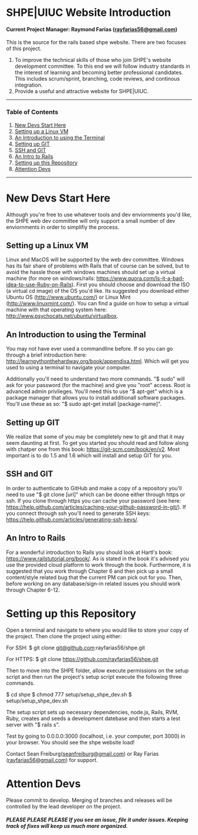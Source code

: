 # SHPE|UIUC Website Introduction
#### Current Project Manager: Raymond Farias (rayfarias56@gmail.com)

This is the source for the rails based shpe website. There are two focuses of this project. 
  1) To improve the technical skills of those who join SHPE's website development committee. To this end we will follow industry standards in the interest of learning and becoming better professional candidates. This includes scrum/sprint, branching, code reviews, and continous integration.
  2) Provide a useful and attractive website for SHPE|UIUC. 
  
---------------------------------------------------
### Table of Contents  
1. [New Devs Start Here](#new_devs)
  1. [Setting up a Linux VM](#linux_vm)
  2. [An Introduction to using the Terminal](#terminal_intro)
  3. [Setting up GIT](#git_setup)
  4. [SSH and GIT](#ssh_git)
  5. [An Intro to Rails](#rails_intro)
2. [Setting up this Repository](#repo_setup)
3. [Attention Devs](#dev_note)
---------------------------------------------------

# New Devs Start Here <a name="new_devs"/> 

Although you're free to use whatever tools and dev enviornments you'd like, the SHPE web dev committee will only support a small number of dev enviornments in order to simplifiy the process. 

## Setting up a Linux VM <a name="linux_vm"/> 

Linux and MacOS will be supported by the web dev committee. Windows has its fair share of problems with Rails that of course can be solved, but to avoid the hassle those with windows machines should set up a virtual machine (for more on windows/rails: https://www.quora.com/Is-it-a-bad-idea-to-use-Ruby-on-Rails). First you should choose and download the ISO (a virtual cd image) of the OS you'd like. Its suggested you download either Ubuntu OS (http://www.ubuntu.com/) or Linux Mint (http://www.linuxmint.com/). You can find a guide on how to setup a virtual machine with that operating system here: http://www.psychocats.net/ubuntu/virtualbox.

## An Introduction to using the Terminal <a name="terminal_intro"/> 

You may not have ever used a commandline before. If so you can go through a brief introduction here: http://learnpythonthehardway.org/book/appendixa.html. Which will get you used to using a terminal to navigate your computer. 

Additionally you'll need to understand two more commands. "$ sudo" will ask for your password (for the machine) and give you "root" access. Root is advanced admin privlieges. You'll need this to use "$ apt-get" which is a package manager that allows you to install additionall software packages. You'll use these as so: "$ sudo apt-get install [package-name]". 

## Setting up GIT <a name="git_setup"/> 

We realize that some of you may be completely new to git and that it may seem daunting at first. To get you started you should read and follow along with chatper one from this book: https://git-scm.com/book/en/v2. Most important is to do 1.5 and 1.6 which will install and setup GIT for you. 

## SSH and GIT <a name="ssh_git"/> 

In order to authenticate to GitHub and make a copy of a repository you'll need to use "$ git clone [url]" which can be doone either through https or ssh. If you clone through https you can cache your password (see here: https://help.github.com/articles/caching-your-github-password-in-git/). If you connect through ssh you'll need to generate SSH keys: https://help.github.com/articles/generating-ssh-keys/. 

## An Intro to Rails <a name="rails_intro"/> 

For a wonderful introduction to Rails you should look at Hartl's book: https://www.railstutorial.org/book/. As is stated in the book it's advised you use the provided cloud platform to work through the book. Furthermore, it is suggested that you work through Chapter 6 and then pick up a small content/style related bug that the current PM can pick out for you. Then, before working on any database/sign-in related issues you should work through Chapter 6-12.

# Setting up this Repository <a name="repo_setup"/> 

Open a terminal and navigate to where you would like to store your copy of the project. Then clone the project using either: 

For SSH:
$ git clone git@github.com:rayfarias56/shpe.git

For HTTPS:
$ git clone https://github.com/rayfarias56/shpe.git

Then to move into the SHPE folder, allow execute permissions on the setup script and then run the project's setup script execute the following three commands. 

$ cd shpe
$ chmod 777 setup/setup_shpe_dev.sh
$ setup/setup_shpe_dev.sh

The setup script sets up necessary dependencies, node.js, Rails, RVM, Ruby, creates and seeds a development datebase and then starts a test server with "$ rails s". 

Test by going to 0.0.0.0:3000 (localhost, i.e. your computer, port 3000) in your browser. You should see the shpe website load!

Contact Sean Freiburg(seanfreiburg@gmail.com) or Ray Farias (rayfarias56@gmail.com) for support.


# Attention Devs <a name="dev_note"/> 

Please commit to develop. Merging of branches and releases will be controlled by the lead developer on the project.

##### PLEASE PLEASE PLEASE If you see an issue, file it under issues. Keeping track of fixes will keep us much more organized.
